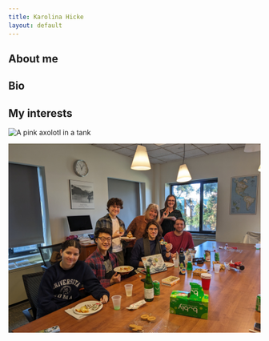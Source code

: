 ```yaml
---
title: Karolina Hicke
layout: default 
---
```



## About me 

## Bio

## My interests

![A pink axolotl in a tank](https://alicemcgrath.digital.brynmawr.edu/simple-site/images/janeway.jpg)

![german club members](germanclub.jpg)
